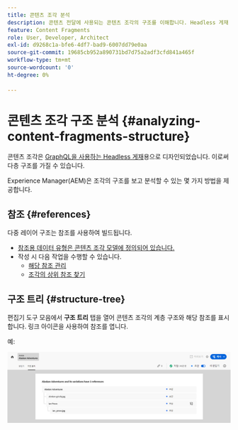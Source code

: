 ```yaml
---
title: 콘텐츠 조각 분석
description: 콘텐츠 전달에 사용되는 콘텐츠 조각의 구조를 이해합니다. Headless 게재 및 페이지 작성과 관련된 정보를 제공합니다.
feature: Content Fragments
role: User, Developer, Architect
exl-id: d9268c1a-bfe6-4df7-bad9-6007dd79e0aa
source-git-commit: 19685cb952a890731bd7d75a2adf3cfd841a465f
workflow-type: tm+mt
source-wordcount: '0'
ht-degree: 0%

---
```


# 콘텐츠 조각 구조 분석 {#analyzing-content-fragments-structure}

콘텐츠 조각은 [GraphQL을 사용하는 Headless 게재](/help/sites-cloud/administering/content-fragments/content-delivery-with-graphql.md)용으로 디자인되었습니다. 이로써 다층 구조를 가질 수 있습니다.

Experience Manager(AEM)은 조각의 구조를 보고 분석할 수 있는 몇 가지 방법을 제공합니다.

## 참조 {#references}

다중 레이어 구조는 참조를 사용하여 빌드됩니다.

* [참조용 데이터 유형은 콘텐츠 조각 모델에 정의되어 있습니다.](/help/sites-cloud/administering/content-fragments/content-fragment-models.md#using-references-to-form-nested-content)
* 작성 시 다음 작업을 수행할 수 있습니다.
   * [해당 참조 관리](/help/sites-cloud/administering/content-fragments/authoring.md##manage-references)
   * [조각의 상위 참조 찾기](/help/sites-cloud/administering/content-fragments/managing.md#parent-references-fragment)

## 구조 트리 {#structure-tree}

편집기 도구 모음에서 **구조 트리** 탭을 열어 콘텐츠 조각의 계층 구조와 해당 참조를 표시합니다. 링크 아이콘을 사용하여 참조를 엽니다.

예:

![콘텐츠 조각 편집기 - 구조 트리](assets/cf-authoring-structure-tree.png)
